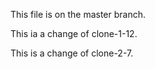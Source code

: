 This file is on the master branch.

This ia a change of clone-1-12.

This is a change of clone-2-7.
